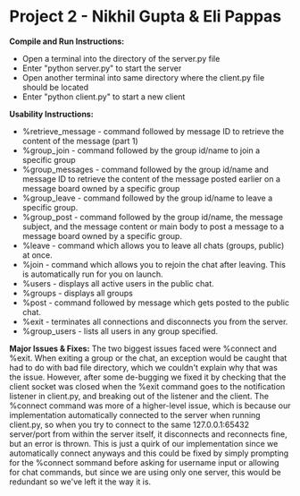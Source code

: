 # Project 2 - Nikhil Gupta & Eli Pappas
**Compile and Run Instructions:**
* Open a terminal into the directory of the server.py file
* Enter "python server.py" to start the server
* Open another terminal into same directory where the client.py file should be located
* Enter "python client.py" to start a new client

**Usability Instructions:**
* %retrieve_message - command followed by message ID to retrieve the content of the message (part 1)
* %group_join - command followed by the group id/name to join a specific group
* %group_messages - command followed by the group id/name and message ID to retrieve the content of the message posted earlier on a message board owned by a specific group
* %group_leave -  command followed by the group id/name to leave a specific group.
* %group_post - command followed by the group id/name, the message subject, and the message content or main body to post a message to a message board owned by a specific group.
* %leave - command which allows you to leave all chats (groups, public) at once.
* %join - command which allows you to rejoin the chat after leaving. This is automatically run for you on launch.
* %users - displays all active users in the public chat.
* %groups - displays all groups
* %post - command followed by message which gets posted to the public chat.
* %exit - terminates all connections and disconnects you from the server.
* %group_users - lists all users in any group specified.

**Major Issues & Fixes:**
The two biggest issues faced were %connect and %exit. When exiting a group or the chat, an exception would be caught that had to do with bad file directory, which we couldn't explain why that was the issue. However, after some de-bugging we fixed it by checking that the client socket was closed when the %exit command goes to the notification listener in client.py, and breaking out of the listener and the client. The %connect command was more of a higher-level issue, which is because our implementation automatically connected to the server when running client.py, so when you try to connect to the same 127.0.0.1:65432 server/port from within the server itself, it disconnects and reconnects fine, but an error is thrown. This is just a quirk of our implementation since we automatically connect anyways and this could be fixed by simply prompting for the %connect sommand before asking for username input or allowing for chat commands, but since we are using only one server, this would be redundant so we've left it the way it is.    
